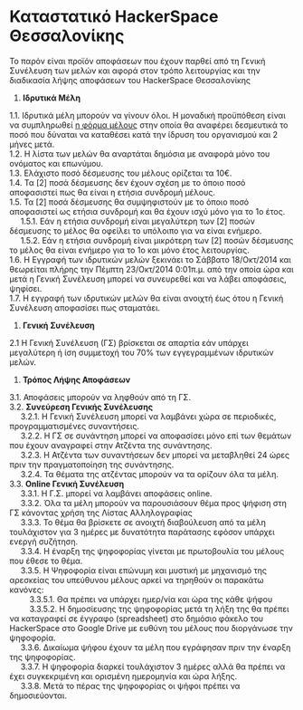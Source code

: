 # Καταστατικό HackerSpace Θεσσαλονίκης

Το παρόν είναι προϊόν αποφάσεων που έχουν παρθεί από τη Γενική Συνέλευση των μελών και αφορά στον τρόπο λειτουργίας και την διαδικασία λήψης αποφάσεων του HackerSpace Θεσσαλονίκης

1. **Ιδρυτικά Μέλη**

  1.1. Ιδρυτικά μέλη μπορούν να γίνουν όλοι. Η μοναδική προϋπόθεση είναι να συμπληρωθεί [η φόρμα μέλους](http://bit.ly/HSskg) στην οποία θα αναφέρει δεσμευτικά το ποσό που δύναται να καταθέσει κατά την ίδρυση του οργανισμού και 2 μήνες μετά.  
  1.2. Η λίστα των μελών θα αναρτάται δημόσια με αναφορά μόνο του ονόματος και επωνύμου.  
  1.3. Ελάχιστο ποσό δέσμευσης του μέλους ορίζεται τα 10€.  
  1.4. Τα [2] ποσά δέσμευσης δεν έχουν σχέση με το όποιο ποσό αποφασιστεί πως θα είναι η ετήσια συνδρομή μέλους.  
  1.5. Τα [2] ποσά δέσμευσης θα συμψηφιστούν με το όποιο ποσό αποφασιστεί ως ετήσια συνδρομή και θα έχουν ισχύ μόνο για το 1ο έτος.  
&nbsp;&nbsp;&nbsp;&nbsp;&nbsp;1.5.1. Εάν η ετήσια συνδρομή είναι μεγαλύτερη των [2] ποσών δέσμευσης το μέλος θα οφείλει το υπόλοιπο για να είναι ενήμερο.  
&nbsp;&nbsp;&nbsp;&nbsp;&nbsp;1.5.2. Εάν η ετήσια συνδρομή είναι μικρότερη των [2] ποσών δέσμευσης το μέλος θα είναι ενήμερο για το 1ο και μόνο έτος λειτουργίας.  
  1.6. Η Εγγραφή των ιδρυτικών μελών ξεκινάει το Σάββατο 18/Οκτ/2014 και θεωρείται πλήρης την Πέμπτη 23/Οκτ/2014 0:01π.μ. από την οποία ώρα και μετά η Γενική Συνέλευση μπορεί να συνευρεθεί και να λάβει αποφάσεις, ψηφίσει.  
  1.7. Η εγγραφή των ιδρυτικών μελών θα είναι ανοιχτή έως ότου η Γενική Συνέλευση αποφασίσει πως σταματάει.  

1. **Γενική Συνέλευση**

  2.1 Η Γενική Συνέλευση (ΓΣ) βρίσκεται σε απαρτία εάν υπάρχει μεγαλύτερη ή ίση συμμετοχή  του 70% των εγγεγραμμένων ιδρυτικών μελών.  

1. **Τρόπος Λήψης Αποφάσεων**

  3.1. Αποφάσεις μπορούν να ληφθούν από τη ΓΣ.  
  3.2. **Συνεύρεση Γενικής Συνέλευσης**  
&nbsp;&nbsp;&nbsp;&nbsp;&nbsp;3.2.1. Η Γενική Συνέλευση μπορεί να λαμβάνει χώρα σε περιοδικές, προγραμματισμένες συναντήσεις.  
&nbsp;&nbsp;&nbsp;&nbsp;&nbsp;3.2.2. Η ΓΣ σε συνάντηση μπορεί να αποφασίσει μόνο επί των θεμάτων που έχουν αναγραφεί στην Ατζέντα της συνάντησης.  
&nbsp;&nbsp;&nbsp;&nbsp;&nbsp;3.2.3. Η Ατζέντα των συναντήσεων δεν μπορεί να μεταβληθεί 24 ώρες πριν την πραγματοποίηση της συνάντησης.  
&nbsp;&nbsp;&nbsp;&nbsp;&nbsp;3.2.4. Τα θέματα της ατζέντας μπορούν να τα ορίζουν όλα τα μέλη.  
  3.3. **Online Γενική Συνέλευση**  
&nbsp;&nbsp;&nbsp;&nbsp;&nbsp;3.3.1. Η Γ.Σ. μπορεί να λαμβάνει αποφάσεις online.  
&nbsp;&nbsp;&nbsp;&nbsp;&nbsp;3.3.2. Όλα τα μέλη μπορούν να παρουσιάσουν θέμα προς ψήφιση στη ΓΣ κάνοντας χρήση της Λίστας Αλληλογραφίας  
&nbsp;&nbsp;&nbsp;&nbsp;&nbsp;3.3.3. Το θέμα θα βρίσκετε σε ανοιχτή διαβούλευση από τα μέλη τουλάχιστον για 3 ημέρες με δυνατότητα παράτασης εφόσον υπάρχει ενεργή συζήτηση.  
&nbsp;&nbsp;&nbsp;&nbsp;&nbsp;3.3.4. Η έναρξη της ψηφοφορίας γίνεται με πρωτοβουλία του μέλους που έθεσε το θέμα.  
&nbsp;&nbsp;&nbsp;&nbsp;&nbsp;3.3.5. Η Ψηφοφορία είναι επώνυμη και μυστική με μηχανισμό της αρεσκείας του υπεύθυνου μέλους αρκεί να τηρηθούν οι παρακάτω κανόνες:  
&nbsp;&nbsp;&nbsp;&nbsp;&nbsp;&nbsp;&nbsp;&nbsp;&nbsp;3.3.5.1. Θα πρέπει να υπάρχει ημερ/νία και ώρα της κάθε ψήφου  
&nbsp;&nbsp;&nbsp;&nbsp;&nbsp;&nbsp;&nbsp;&nbsp;&nbsp;3.3.5.2. Η δημοσίευσης της ψηφοφορίας μετά τη λήξη της θα πρέπει να καταγραφεί σε έγγραφο (spreadsheet) στο δημόσιο φάκελο του HackerSpace στο Google Drive με ευθύνη του μέλους που διοργάνωσε την ψηφοφορία.  
&nbsp;&nbsp;&nbsp;&nbsp;&nbsp;3.3.6. Δικαίωμα ψήφου έχουν τα μέλη που εγράφησαν πριν την έναρξη της ψηφοφορίας.  
&nbsp;&nbsp;&nbsp;&nbsp;&nbsp;3.3.7. Η ψηφοφορία διαρκεί τουλάχιστον 3 ημέρες αλλά θα πρέπει να έχει συγκεκριμένη και ορισμένη ημερομηνία και ώρα λήξης.  
&nbsp;&nbsp;&nbsp;&nbsp;&nbsp;3.3.8. Μετά το πέρας της ψηφοφορίας οι ψήφοι πρέπει να δημοσιεύονται.  
